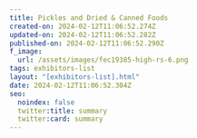 ```yaml
---
title: Pickles and Dried & Canned Foods
created-on: 2024-02-12T11:06:52.274Z
updated-on: 2024-02-12T11:06:52.282Z
published-on: 2024-02-12T11:06:52.290Z
f_image:
  url: /assets/images/fec19385-high-rs-6.png
tags: exhibitors-list
layout: "[exhibitors-list].html"
date: 2024-02-12T11:06:52.304Z
seo:
  noindex: false
  twitter:title: summary
  twitter:card: summary
---
```

